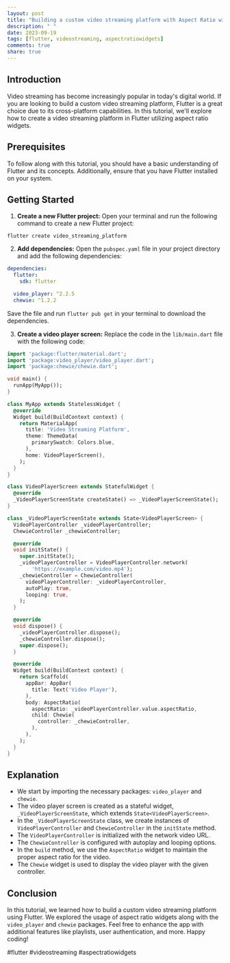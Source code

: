 ```yaml
---
layout: post
title: "Building a custom video streaming platform with Aspect Ratio widgets in Flutter"
description: " "
date: 2023-09-19
tags: [flutter, videostreaming, aspectratiowidgets]
comments: true
share: true
---
```


## Introduction
Video streaming has become increasingly popular in today's digital world. If you are looking to build a custom video streaming platform, Flutter is a great choice due to its cross-platform capabilities. In this tutorial, we'll explore how to create a video streaming platform in Flutter utilizing aspect ratio widgets.

## Prerequisites
To follow along with this tutorial, you should have a basic understanding of Flutter and its concepts. Additionally, ensure that you have Flutter installed on your system.

## Getting Started
1. **Create a new Flutter project:** Open your terminal and run the following command to create a new Flutter project:
```
flutter create video_streaming_platform
```

2. **Add dependencies:** Open the `pubspec.yaml` file in your project directory and add the following dependencies:
```yaml
dependencies:
  flutter:
    sdk: flutter

  video_player: ^2.2.5
  chewie: ^1.2.2
```
Save the file and run `flutter pub get` in your terminal to download the dependencies.

3. **Create a video player screen:** Replace the code in the `lib/main.dart` file with the following code:
```dart
import 'package:flutter/material.dart';
import 'package:video_player/video_player.dart';
import 'package:chewie/chewie.dart';

void main() {
  runApp(MyApp());
}

class MyApp extends StatelessWidget {
  @override
  Widget build(BuildContext context) {
    return MaterialApp(
      title: 'Video Streaming Platform',
      theme: ThemeData(
        primarySwatch: Colors.blue,
      ),
      home: VideoPlayerScreen(),
    );
  }
}

class VideoPlayerScreen extends StatefulWidget {
  @override
  _VideoPlayerScreenState createState() => _VideoPlayerScreenState();
}

class _VideoPlayerScreenState extends State<VideoPlayerScreen> {
  VideoPlayerController _videoPlayerController;
  ChewieController _chewieController;

  @override
  void initState() {
    super.initState();
    _videoPlayerController = VideoPlayerController.network(
        'https://example.com/video.mp4');
    _chewieController = ChewieController(
      videoPlayerController: _videoPlayerController,
      autoPlay: true,
      looping: true,
    );
  }

  @override
  void dispose() {
    _videoPlayerController.dispose();
    _chewieController.dispose();
    super.dispose();
  }

  @override
  Widget build(BuildContext context) {
    return Scaffold(
      appBar: AppBar(
        title: Text('Video Player'),
      ),
      body: AspectRatio(
        aspectRatio: _videoPlayerController.value.aspectRatio,
        child: Chewie(
          controller: _chewieController,
        ),
      ),
    );
  }
}
```

## Explanation
- We start by importing the necessary packages: `video_player` and `chewie`.
- The video player screen is created as a stateful widget, `_VideoPlayerScreenState`, which extends `State<VideoPlayerScreen>`.
- In the `_VideoPlayerScreenState` class, we create instances of `VideoPlayerController` and `ChewieController` in the `initState` method.
- The `VideoPlayerController` is initialized with the network video URL.
- The `ChewieController` is configured with autoplay and looping options.
- In the `build` method, we use the `AspectRatio` widget to maintain the proper aspect ratio for the video.
- The `Chewie` widget is used to display the video player with the given controller.

## Conclusion
In this tutorial, we learned how to build a custom video streaming platform using Flutter. We explored the usage of aspect ratio widgets along with the `video_player` and `chewie` packages. Feel free to enhance the app with additional features like playlists, user authentication, and more. Happy coding!

\#flutter #videostreaming #aspectratiowidgets